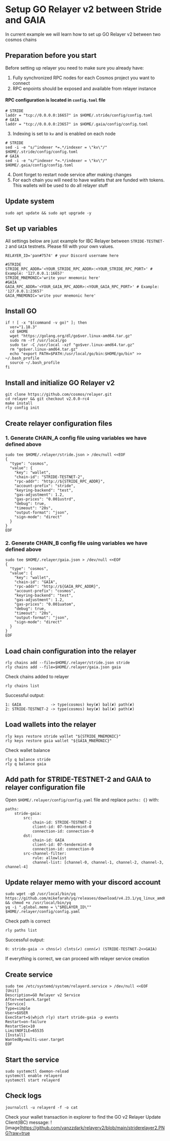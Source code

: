 # Setup GO Relayer v2 between Stride and GAIA
In current example we will learn how to set up GO Relayer v2 between two cosmos chains

## Preparation before you start
Before setting up relayer you need to make sure you already have:
1. Fully synchronized RPC nodes for each Cosmos project you want to connect
2. RPC enpoints should be exposed and available from relayer instance
#### RPC configuration is located in `config.toml` file

```
# STRIDE
laddr = "tcp://0.0.0.0:16657" in $HOME/.stride/config/config.toml
# GAIA
laddr = "tcp://0.0.0.0:23657" in $HOME/.gaia/config/config.toml  
```

3. Indexing is set to `kv` and is enabled on each node
```
# STRIDE
sed -i -e "s/^indexer *=.*/indexer = \"kv\"/" $HOME/.stride/config/config.toml
# GAIA
sed -i -e "s/^indexer *=.*/indexer = \"kv\"/" $HOME/.gaia/config/config.toml  
```

4. Dont forget to restart node service after making changes
5. For each chain you will need to have wallets that are funded with tokens. This wallets will be used to do all relayer stuff

## Update system
```
sudo apt update && sudo apt upgrade -y
```

## Set up variables
All settings below are just example for IBC Relayer between `STRIDE-TESTNET-2` and `GAIA` testnets. Please fill with your own values.
```
RELAYER_ID='pan#7574' # your Discord username here
```
```
#STRIDE
STRIDE_RPC_ADDR='<YOUR_STRIDE_RPC_ADDR>:<YOUR_STRIDE_RPC_PORT>' # Example: '127.0.0.1:16657'
STRIDE_MNEMONIC='write your mnemonic here'
#GAIA
GAIA_RPC_ADDR='<YOUR_GAIA_RPC_ADDR>:<YOUR_GAIA_RPC_PORT>' # Example: '127.0.0.1:23657'
GAIA_MNEMONIC='write your mnemonic here'
```
## Install GO
```
if ! [ -x "$(command -v go)" ]; then
  ver="1.18.3"
  cd $HOME
  wget "https://golang.org/dl/go$ver.linux-amd64.tar.gz"
  sudo rm -rf /usr/local/go
  sudo tar -C /usr/local -xzf "go$ver.linux-amd64.tar.gz"
  rm "go$ver.linux-amd64.tar.gz"
  echo "export PATH=$PATH:/usr/local/go/bin:$HOME/go/bin" >> ~/.bash_profile
  source ~/.bash_profile
fi
```

## Install and initialize GO Relayer v2
```
git clone https://github.com/cosmos/relayer.git
cd relayer && git checkout v2.0.0-rc4
make install
rly config init
```

## Create relayer configuration files
### 1. Generate CHAIN_A config file using variables we have defined above
```
sudo tee $HOME/.relayer/stride.json > /dev/null <<EOF
{
  "type": "cosmos",
  "value": {
    "key": "wallet",
    "chain-id": "STRIDE-TESTNET-2",
    "rpc-addr": "http://${STRIDE_RPC_ADDR}",
    "account-prefix": "stride",
    "keyring-backend": "test",
    "gas-adjustment": 1.2,
    "gas-prices": "0.001ustrd",
    "debug": true,
    "timeout": "20s",
    "output-format": "json",
    "sign-mode": "direct"
  }
}
EOF
```

### 2. Generate CHAIN_B config file using variables we have defined above
```
sudo tee $HOME/.relayer/gaia.json > /dev/null <<EOF
{
  "type": "cosmos",
  "value": {
    "key": "wallet",
    "chain-id": "GAIA",
    "rpc-addr": "http://${GAIA_RPC_ADDR}",
    "account-prefix": "cosmos",
    "keyring-backend": "test",
    "gas-adjustment": 1.2,
    "gas-prices": "0.001uatom",
    "debug": true,
    "timeout": "20s",
    "output-format": "json",
    "sign-mode": "direct"
  }
}
EOF
```

## Load chain configuration into the relayer
```
rly chains add --file=$HOME/.relayer/stride.json stride
rly chains add --file=$HOME/.relayer/gaia.json gaia
```

Check chains added to relayer
```
rly chains list
```

Successful output:
```
1: GAIA             -> type(cosmos) key(✘) bal(✘) path(✘)
2: STRIDE-TESTNET-2 -> type(cosmos) key(✘) bal(✘) path(✘)
```

## Load wallets into the relayer
```
rly keys restore stride wallet "${STRIDE_MNEMONIC}"
rly keys restore gaia wallet "${GAIA_MNEMONIC}"
```

Check wallet balance
```
rly q balance stride
rly q balance gaia
```

## Add path for STRIDE-TESTNET-2 and GAIA to relayer configuration file
Open `$HOME/.relayer/config/config.yaml` file and replace `paths: {}` with:
```
paths:
    stride-gaia:
        src:
            chain-id: STRIDE-TESTNET-2
            client-id: 07-tendermint-0
            connection-id: connection-0
        dst:
            chain-id: GAIA
            client-id: 07-tendermint-0
            connection-id: connection-0
        src-channel-filter:
            rule: allowlist
            channel-list: [channel-0, channel-1, channel-2, channel-3, channel-4]
```

## Update relayer memo with your discord account
```
sudo wget -qO /usr/local/bin/yq https://github.com/mikefarah/yq/releases/download/v4.23.1/yq_linux_amd64 && chmod +x /usr/local/bin/yq
yq -i ".global.memo = \"$RELAYER_ID\"" $HOME/.relayer/config/config.yaml
```

Check path is correct
```
rly paths list
```

Successful output:
```
0: stride-gaia -> chns(✔) clnts(✔) conn(✔) (STRIDE-TESTNET-2<>GAIA)
```
If everything is correct, we can proceed with relayer service creation

## Create service
```
sudo tee /etc/systemd/system/relayerd.service > /dev/null <<EOF
[Unit]
Description=GO Relayer v2 Service
After=network.target
[Service]
Type=simple
User=$USER
ExecStart=$(which rly) start stride-gaia -p events
Restart=on-failure
RestartSec=10
LimitNOFILE=65535
[Install]
WantedBy=multi-user.target
EOF
```

## Start the service
```
sudo systemctl daemon-reload
systemctl enable relayerd
systemctl start relayerd
```

## Check logs
```
journalctl -u relayerd -f -o cat
```

Check your wallet transaction in explorer to find the GO v2 Relayer Update Client(IBC) message:
![image]https://github.com/vanzzdark/relayerv2/blob/main/striderelayer2.PNG?raw=true
